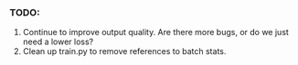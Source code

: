 ### TODO:
1. Continue to improve output quality. Are there more bugs, or do we just need a lower loss?
2. Clean up train.py to remove references to batch stats.

